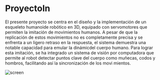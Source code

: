# ProyectoIn


El presente proyecto se centra en el diseño y la implementación de un esqueleto humanoide robótico en 3D, equipado con servomotores que permiten la
imitación de movimientos humanos. A pesar de que la replicación de estos movimientos no es completamente precisa y se enfrenta a un ligero retraso en la
respuesta, el sistema demuestra una notable capacidad para emular la dinámicdel cuerpo humano. Para lograr esta imitación, se ha integrado un sistema de
visión por computadora que permite al robot detectar puntos clave del cuerpo como muñecas, codos y hombros, facilitando así la sincronización de los movi
mientos.

  ![screen](https://experienceleague.adobe.com/docs/contributor/assets/rb1?lang=es)
